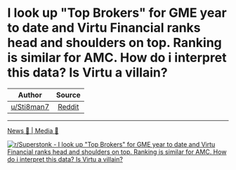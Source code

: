 I look up "Top Brokers" for GME year to date and Virtu Financial ranks head and shoulders on top. Ranking is similar for AMC. How do i interpret this data? Is Virtu a villain?
===============================================================================================================================================================================

| Author       | Source       | 
| :-------------: |:-------------:|
|  [u/Sti8man7](https://www.reddit.com/user/Sti8man7/) | [Reddit](https://www.reddit.com/r/Superstonk/comments/nr6urb/i_look_up_top_brokers_for_gme_year_to_date_and/) | 

---

[News 📰 | Media 📱](https://www.reddit.com/r/Superstonk/search?q=flair_name%3A%22News%20%F0%9F%93%B0%20%7C%20Media%20%F0%9F%93%B1%22&restrict_sr=1)

[![r/Superstonk - I look up "Top Brokers" for GME year to date and Virtu Financial ranks head and shoulders on top. Ranking is similar for AMC. How do i interpret this data? Is Virtu a villain?](https://i.redd.it/vbvtcglvxz271.jpg)](https://i.redd.it/vbvtcglvxz271.jpg)
